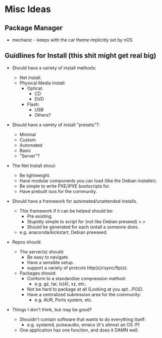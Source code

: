# Misc Ideas

## Package Manager

* mechanic - keeps with the car theme implicitly set by nOS

## Guidlines for Install (this shit might get real big)

- Should have a variety of install methods:
	- Net install.
	- Physical Media Install:
		- Optical:
			- CD
			- DVD
		- Flash:
			- USB
			- Others?
- Should have a vairety of install "presets"?:
	- Minimal
	- Custom
	- Automated
	- Basic
	- "Server"?
- The Net Install shoul:
	- Be lightweight.
	- Have modular components you can load (like the Debian installer).
	- Be simple to write PXE/iPXE bootscripts for.
	- Have prebuilt isos for the community.
- Should have a framework for automated/unattended installs.
	- This framework if it can be helped should be:
		- Pre existing.
		- Stupidly simple to script for (not like Debian preseed) >.>
		- Should be generated for each isntall a someone does.
	- e.g. anaconda/kickstart, Debian preeseed.
- Repos should:
	- The server(s) should:
		- Be easy to navigate.
		- Have a sensible setup.
		- support a variety of protcols http(s)/rsync/ftp(s).
	- Packages should:
		- Conform to a standardize compression method:
			- e.g. gz, tar, lz(4), xz, etc.
		- Not be hard to package at all (Looking at you apt...POS).
		- Have a centralized submission area for the community:
			- e.g. AUR, Ports system, etc.

- Things I don't think, but may be good?
	- Shouldn't contain software that wants to do everything itself:
		- e.g. systemd, pulseaudio, emacs (it's almost an OS :P)
	- One application has one function, and does it DAMN well.
